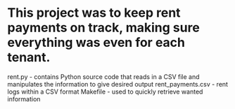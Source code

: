 # This project was to keep rent payments on track, making sure everything was even for each tenant.

rent.py  - contains Python source code that reads in a CSV file and manipulates the information to give desired output
rent_payments.csv - rent logs within a CSV format
Makefile - used to quickly retrieve wanted information
